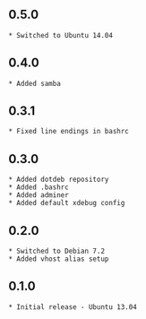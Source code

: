 ## 0.5.0
    * Switched to Ubuntu 14.04

## 0.4.0
    * Added samba

## 0.3.1
    * Fixed line endings in bashrc

## 0.3.0
    * Added dotdeb repository
    * Added .bashrc
    * Added adminer
    * Added default xdebug config

## 0.2.0
    * Switched to Debian 7.2
    * Added vhost alias setup

## 0.1.0
    * Initial release - Ubuntu 13.04